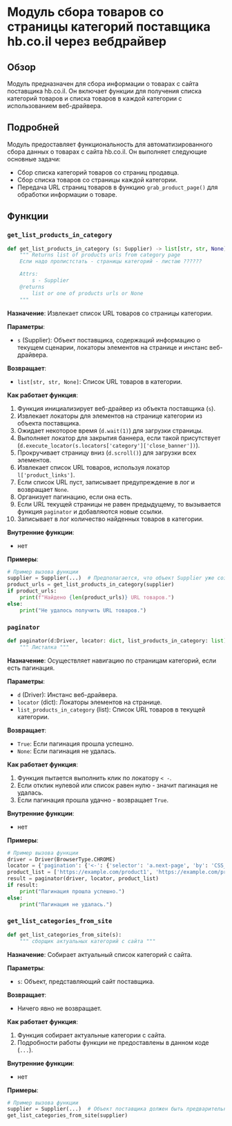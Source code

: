 # Модуль сбора товаров со страницы категорий поставщика hb.co.il через вебдрайвер

## Обзор

Модуль предназначен для сбора информации о товарах с сайта поставщика hb.co.il. Он включает функции для получения списка категорий товаров и списка товаров в каждой категории с использованием веб-драйвера.

## Подробней

Модуль предоставляет функциональность для автоматизированного сбора данных о товарах с сайта hb.co.il. Он выполняет следующие основные задачи:

- Сбор списка категорий товаров со страниц продавца.
- Сбор списка товаров со страницы каждой категории.
- Передача URL страниц товаров в функцию `grab_product_page()` для обработки информации о товаре.

## Функции

### `get_list_products_in_category`

```python
def get_list_products_in_category (s: Supplier) -> list[str, str, None]:
    """ Returns list of products urls from category page
    Если надо пролистстать - страницы категорий - листаю ??????

    Attrs:
        s - Supplier
    @returns
        list or one of products urls or None
    """
```

**Назначение**: Извлекает список URL товаров со страницы категории.

**Параметры**:
- `s` (Supplier): Объект поставщика, содержащий информацию о текущем сценарии, локаторы элементов на странице и инстанс веб-драйвера.

**Возвращает**:
- `list[str, str, None]`: Список URL товаров в категории.

**Как работает функция**:
1. Функция инициализирует веб-драйвер из объекта поставщика (`s`).
2. Извлекает локаторы для элементов на странице категории из объекта поставщика.
3. Ожидает некоторое время (`d.wait(1)`) для загрузки страницы.
4. Выполняет локатор для закрытия баннера, если такой присутствует (`d.execute_locator(s.locators['category']['close_banner'])`).
5. Прокручивает страницу вниз (`d.scroll()`) для загрузки всех элементов.
6. Извлекает список URL товаров, используя локатор `l['product_links']`.
7. Если список URL пуст, записывает предупреждение в лог и возвращает `None`.
8. Организует пагинацию, если она есть.
9. Если URL текущей страницы не равен предыдущему, то вызывается функция `paginator` и добавляются новые ссылки.
10. Записывает в лог количество найденных товаров в категории.

**Внутренние функции**:
- нет

**Примеры**:

```python
# Пример вызова функции
supplier = Supplier(...)  # Предполагается, что объект Supplier уже создан и настроен
product_urls = get_list_products_in_category(supplier)
if product_urls:
    print(f"Найдено {len(product_urls)} URL товаров.")
else:
    print("Не удалось получить URL товаров.")
```

### `paginator`

```python
def paginator(d:Driver, locator: dict, list_products_in_category: list):
    """ Листалка """
```

**Назначение**: Осуществляет навигацию по страницам категорий, если есть пагинация.

**Параметры**:
- `d` (Driver): Инстанс веб-драйвера.
- `locator` (dict): Локаторы элементов на странице.
- `list_products_in_category` (list): Список URL товаров в текущей категории.

**Возвращает**:
- `True`: Если пагинация прошла успешно.
- `None`: Если пагинация не удалась.

**Как работает функция**:

1. Функция пытается выполнить клик по локатору `< -`.
2. Если отклик нулевой или список равен нулю - значит пагинация не удалась.
3. Если пагинация прошла удачно - возвращает `True`.

**Внутренние функции**:
- нет

**Примеры**:

```python
# Пример вызова функции
driver = Driver(BrowserType.CHROME)
locator = {'pagination': {'<-': {'selector': 'a.next-page', 'by': 'CSS_SELECTOR'}}}
product_list = ['https://example.com/product1', 'https://example.com/product2']
result = paginator(driver, locator, product_list)
if result:
    print("Пагинация прошла успешно.")
else:
    print("Пагинация не удалась.")
```

### `get_list_categories_from_site`

```python
def get_list_categories_from_site(s):
    """ сборщик актуальных категорий с сайта """
```

**Назначение**: Собирает актуальный список категорий с сайта.

**Параметры**:
- `s`: Объект, представляющий сайт поставщика.

**Возвращает**:
- Ничего явно не возвращает.

**Как работает функция**:
1. Функция собирает актуальные категории с сайта.
2. Подробности работы функции не предоставлены в данном коде (`...`).

**Внутренние функции**:
- нет

**Примеры**:

```python
# Пример вызова функции
supplier = Supplier(...)  # Объект поставщика должен быть предварительно инициализирован
get_list_categories_from_site(supplier)